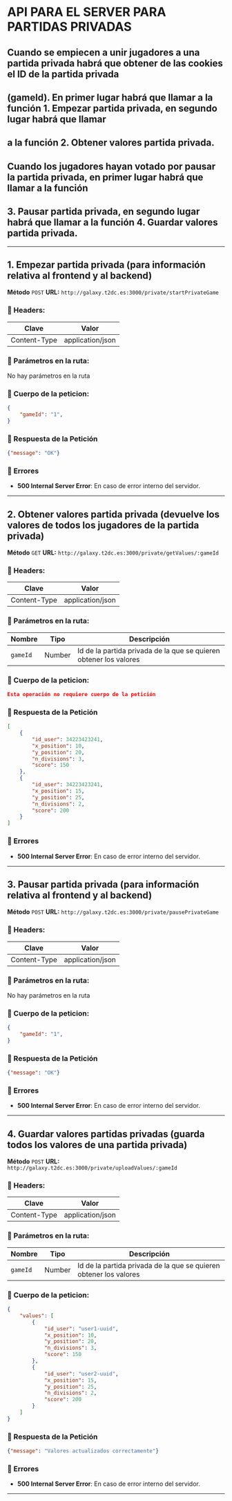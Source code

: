 # API PARA EL SERVER PARA PARTIDAS PRIVADAS

## Cuando se empiecen a unir jugadores a una partida privada habrá que obtener de las cookies el ID de la partida privada
## (gameId). En primer lugar habrá que llamar a la función 1. Empezar partida privada, en segundo lugar habrá que llamar
## a la función 2. Obtener valores partida privada.
##
## Cuando los jugadores hayan votado por pausar la partida privada, en primer lugar habrá que llamar a la función 
## 3. Pausar partida privada, en segundo lugar habrá que llamar a la función 4. Guardar valores partida privada.

---
## 1. Empezar partida privada (para información relativa al frontend y al backend)
**Método** `POST`
**URL:** `http://galaxy.t2dc.es:3000/private/startPrivateGame`

### 📌 Headers:
| Clave        | Valor               |
|-------------|--------------------|
| Content-Type | application/json  |

### 📌 Parámetros en la ruta:
No hay parámetros en la ruta

### 📌 Cuerpo de la peticion:
~~~json
{
    "gameId": "1",
}
~~~

### 📌 Respuesta de la Petición
~~~json
{"message": "OK"} 
~~~


### 📌 Errores
- **500 Internal Server Error**: En caso de error interno del servidor.

---
## 2. Obtener valores partida privada (devuelve los valores de todos los jugadores de la partida privada)
**Método** `GET`
**URL:** `http://galaxy.t2dc.es:3000/private/getValues/:gameId`

### 📌 Headers:
| Clave        | Valor               |
|-------------|--------------------|
| Content-Type | application/json  |

### 📌 Parámetros en la ruta:
| Nombre  | Tipo  | Descripción                                |
|---------|-------|--------------------------------------------|
| `gameId`    | Number | Id de la partida privada de la que se quieren obtener los valores|

### 📌 Cuerpo de la peticion:
~~~json
Esta operación no requiere cuerpo de la petición
~~~

### 📌 Respuesta de la Petición
~~~json
[
    {
        "id_user": 34223423241,
        "x_position": 10,
        "y_position": 20,
        "n_divisions": 3,
        "score": 150
    },
    {
        "id_user": 34223423241,
        "x_position": 15,
        "y_position": 25,
        "n_divisions": 2,
        "score": 200
    }
]
~~~

### 📌 Errores
- **500 Internal Server Error**: En caso de error interno del servidor.

---
## 3. Pausar partida privada (para información relativa al frontend y al backend)
**Método** `POST`
**URL:** `http://galaxy.t2dc.es:3000/private/pausePrivateGame`

### 📌 Headers:
| Clave        | Valor               |
|-------------|--------------------|
| Content-Type | application/json  |

### 📌 Parámetros en la ruta:
No hay parámetros en la ruta

### 📌 Cuerpo de la peticion:
~~~json
{
    "gameId": "1",
}
~~~

### 📌 Respuesta de la Petición
~~~json
{"message": "OK"} 
~~~


### 📌 Errores
- **500 Internal Server Error**: En caso de error interno del servidor.

---
## 4. Guardar valores partidas privadas (guarda todos los valores de una partida privada)
**Método** `POST`
**URL:** `http://galaxy.t2dc.es:3000/private/uploadValues/:gameId`

### 📌 Headers:
| Clave        | Valor               |
|-------------|--------------------|
| Content-Type | application/json  |

### 📌 Parámetros en la ruta:
| Nombre  | Tipo  | Descripción                                |
|---------|-------|--------------------------------------------|
| `gameId`    | Number | Id de la partida privada de la que se quieren obtener los valores|

### 📌 Cuerpo de la peticion:
~~~json
{
    "values": [
        {
            "id_user": "user1-uuid",
            "x_position": 10,
            "y_position": 20,
            "n_divisions": 3,
            "score": 150
        },
        {
            "id_user": "user2-uuid",
            "x_position": 15,
            "y_position": 25,
            "n_divisions": 2,
            "score": 200
        }
    ]
}
~~~

### 📌 Respuesta de la Petición
~~~json
{"message": "Valores actualizados correctamente"} 
~~~


### 📌 Errores
- **500 Internal Server Error**: En caso de error interno del servidor.

---